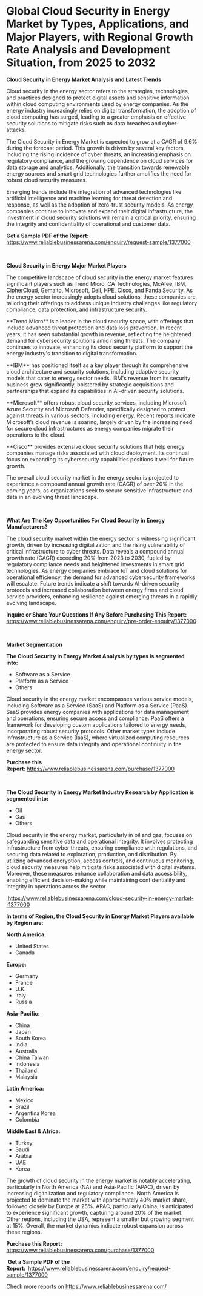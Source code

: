 <p><h1>Global Cloud Security in Energy Market by Types, Applications, and Major Players, with Regional Growth Rate Analysis and Development Situation, from 2025 to 2032</h1></p><p><strong>Cloud Security in Energy Market Analysis and Latest Trends</strong></p>
<p><p>Cloud security in the energy sector refers to the strategies, technologies, and practices designed to protect digital assets and sensitive information within cloud computing environments used by energy companies. As the energy industry increasingly relies on digital transformation, the adoption of cloud computing has surged, leading to a greater emphasis on effective security solutions to mitigate risks such as data breaches and cyber-attacks.</p><p>The Cloud Security in Energy Market is expected to grow at a CAGR of 9.6% during the forecast period. This growth is driven by several key factors, including the rising incidence of cyber threats, an increasing emphasis on regulatory compliance, and the growing dependence on cloud services for data storage and analytics. Additionally, the transition towards renewable energy sources and smart grid technologies further amplifies the need for robust cloud security measures.</p><p>Emerging trends include the integration of advanced technologies like artificial intelligence and machine learning for threat detection and response, as well as the adoption of zero-trust security models. As energy companies continue to innovate and expand their digital infrastructure, the investment in cloud security solutions will remain a critical priority, ensuring the integrity and confidentiality of operational and customer data.</p></p>
<p><strong>Get a Sample PDF of the Report:&nbsp;</strong> <a href="https://www.reliablebusinessarena.com/enquiry/request-sample/1377000?utm_campaign=1995&utm_medium=2&utm_source=Github&utm_content=ia&utm_term=13012025&utm_id=cloud-security-in-energy">https://www.reliablebusinessarena.com/enquiry/request-sample/1377000</a></p>
<p>&nbsp;</p>
<p><strong>Cloud Security in Energy Major Market Players</strong></p>
<p><p>The competitive landscape of cloud security in the energy market features significant players such as Trend Micro, CA Technologies, McAfee, IBM, CipherCloud, Gemalto, Microsoft, Dell, HPE, Cisco, and Panda Security. As the energy sector increasingly adopts cloud solutions, these companies are tailoring their offerings to address unique industry challenges like regulatory compliance, data protection, and infrastructure security.</p><p>**Trend Micro** is a leader in the cloud security space, with offerings that include advanced threat protection and data loss prevention. In recent years, it has seen substantial growth in revenue, reflecting the heightened demand for cybersecurity solutions amid rising threats. The company continues to innovate, enhancing its cloud security platform to support the energy industry's transition to digital transformation.</p><p>**IBM** has positioned itself as a key player through its comprehensive cloud architecture and security solutions, including adaptive security models that cater to energy sector needs. IBM's revenue from its security business grew significantly, bolstered by strategic acquisitions and partnerships that expand its capabilities in AI-driven security solutions.</p><p>**Microsoft** offers robust cloud security services, including Microsoft Azure Security and Microsoft Defender, specifically designed to protect against threats in various sectors, including energy. Recent reports indicate Microsoft’s cloud revenue is soaring, largely driven by the increasing need for secure cloud infrastructures as energy companies migrate their operations to the cloud.</p><p>**Cisco** provides extensive cloud security solutions that help energy companies manage risks associated with cloud deployment. Its continual focus on expanding its cybersecurity capabilities positions it well for future growth.</p><p>The overall cloud security market in the energy sector is projected to experience a compound annual growth rate (CAGR) of over 20% in the coming years, as organizations seek to secure sensitive infrastructure and data in an evolving threat landscape.</p></p>
<p>&nbsp;</p>
<p><strong>What Are The Key Opportunities For Cloud Security in Energy Manufacturers?</strong></p>
<p><p>The cloud security market within the energy sector is witnessing significant growth, driven by increasing digitalization and the rising vulnerability of critical infrastructure to cyber threats. Data reveals a compound annual growth rate (CAGR) exceeding 20% from 2023 to 2030, fueled by regulatory compliance needs and heightened investments in smart grid technologies. As energy companies embrace IoT and cloud solutions for operational efficiency, the demand for advanced cybersecurity frameworks will escalate. Future trends indicate a shift towards AI-driven security protocols and increased collaboration between energy firms and cloud service providers, enhancing resilience against emerging threats in a rapidly evolving landscape.</p></p>
<p><strong>Inquire or Share Your Questions If Any Before Purchasing This Report:</strong> <a href="https://www.reliablebusinessarena.com/enquiry/pre-order-enquiry/1377000?utm_campaign=1995&utm_medium=2&utm_source=Github&utm_content=ia&utm_term=13012025&utm_id=cloud-security-in-energy">https://www.reliablebusinessarena.com/enquiry/pre-order-enquiry/1377000</a></p>
<p>&nbsp;</p>
<p><strong>Market Segmentation</strong></p>
<p><strong>The Cloud Security in Energy Market Analysis by types is segmented into:</strong></p>
<p><ul><li>Software as a Service</li><li>Platform as a Service</li><li>Others</li></ul></p>
<p><p>Cloud security in the energy market encompasses various service models, including Software as a Service (SaaS) and Platform as a Service (PaaS). SaaS provides energy companies with applications for data management and operations, ensuring secure access and compliance. PaaS offers a framework for developing custom applications tailored to energy needs, incorporating robust security protocols. Other market types include Infrastructure as a Service (IaaS), where virtualized computing resources are protected to ensure data integrity and operational continuity in the energy sector.</p></p>
<p><strong>Purchase this Report:&nbsp;</strong><a href="https://www.reliablebusinessarena.com/purchase/1377000?utm_campaign=1995&utm_medium=2&utm_source=Github&utm_content=ia&utm_term=13012025&utm_id=cloud-security-in-energy">https://www.reliablebusinessarena.com/purchase/1377000</a></p>
<p>&nbsp;</p>
<p><strong>The Cloud Security in Energy Market Industry Research by Application is segmented into:</strong></p>
<p><ul><li>Oil</li><li>Gas</li><li>Others</li></ul></p>
<p><p>Cloud security in the energy market, particularly in oil and gas, focuses on safeguarding sensitive data and operational integrity. It involves protecting infrastructure from cyber threats, ensuring compliance with regulations, and securing data related to exploration, production, and distribution. By utilizing advanced encryption, access controls, and continuous monitoring, cloud security measures help mitigate risks associated with digital systems. Moreover, these measures enhance collaboration and data accessibility, enabling efficient decision-making while maintaining confidentiality and integrity in operations across the sector.</p></p>
<p><a href="https://www.reliablebusinessarena.com/cloud-security-in-energy-market-r1377000?utm_campaign=1995&utm_medium=2&utm_source=Github&utm_content=ia&utm_term=13012025&utm_id=cloud-security-in-energy">&nbsp;https://www.reliablebusinessarena.com/cloud-security-in-energy-market-r1377000</a></p>
<p><strong>In terms of Region, the Cloud Security in Energy Market Players available by Region are:</strong></p>
<p>
    <p> <strong> North America: </strong>
        <ul>
            <li>United States</li>
            <li>Canada</li>
        </ul>
        </p> 
    <p> <strong> Europe: </strong>
        <ul>
            <li>Germany</li>
            <li>France</li>
            <li>U.K.</li>
            <li>Italy</li>
            <li>Russia</li>
        </ul>
        </p> 
    <p> <strong> Asia-Pacific: </strong>
        <ul>
            <li>China</li>
            <li>Japan</li>
            <li>South Korea</li>
            <li>India</li>
            <li>Australia</li>
            <li>China Taiwan</li>
            <li>Indonesia</li>
            <li>Thailand</li>
            <li>Malaysia</li>
        </ul>
        </p> 
    <p> <strong> Latin America: </strong>
        <ul>
            <li>Mexico</li>
            <li>Brazil</li>
            <li>Argentina Korea</li>
            <li>Colombia</li>
        </ul>
        </p> 
    <p> <strong> Middle East & Africa: </strong>
        <ul>
            <li>Turkey</li>
            <li>Saudi</li>
            <li>Arabia</li>
            <li>UAE</li>
            <li>Korea</li>
        </ul>
    </p>
    </p>
<p><p>The growth of cloud security in the energy market is notably accelerating, particularly in North America (NA) and Asia-Pacific (APAC), driven by increasing digitalization and regulatory compliance. North America is projected to dominate the market with approximately 40% market share, followed closely by Europe at 25%. APAC, particularly China, is anticipated to experience significant growth, capturing around 20% of the market. Other regions, including the USA, represent a smaller but growing segment at 15%. Overall, the market dynamics indicate robust expansion across these regions.</p></p>
<p><strong>Purchase this Report: </strong><a href="https://www.reliablebusinessarena.com/purchase/1377000?utm_campaign=1995&utm_medium=2&utm_source=Github&utm_content=ia&utm_term=13012025&utm_id=cloud-security-in-energy">https://www.reliablebusinessarena.com/purchase/1377000</a></p>
<p>&nbsp;<strong>Get a Sample PDF of the Report:&nbsp;&nbsp;</strong><a href="https://www.reliablebusinessarena.com/enquiry/request-sample/1377000?utm_campaign=1995&utm_medium=2&utm_source=Github&utm_content=ia&utm_term=13012025&utm_id=cloud-security-in-energy">https://www.reliablebusinessarena.com/enquiry/request-sample/1377000</a></p>
<p><strong></strong></p>
<p>Check more reports on <a href="https://www.reliablebusinessarena.com/?utm_campaign=1995&utm_medium=2&utm_source=Github&utm_content=ia&utm_term=13012025&utm_id=cloud-security-in-energy">https://www.reliablebusinessarena.com/</a></p>
